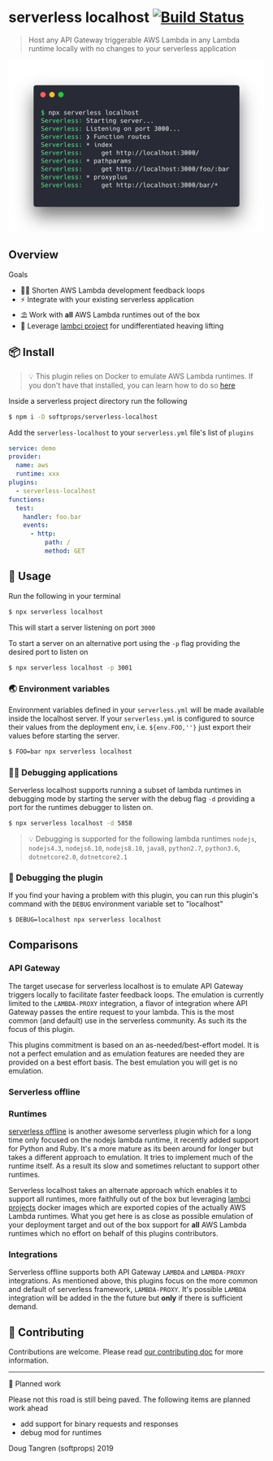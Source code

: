 # serverless localhost [![Build Status](https://travis-ci.org/softprops/serverless-localhost.svg?branch=master)](https://travis-ci.org/softprops/serverless-localhost)

> Host any API Gateway triggerable AWS Lambda in any Lambda runtime locally with no changes to your serverless application

<img width="647" src="assets/screenshot.png"/>

## Overview

Goals

* 👩‍💻 Shorten AWS Lambda development feedback loops
* ⚡ Integrate with your existing serverless application
* ⛱️ Work with **all** AWS Lambda runtimes out of the box
* 🐑 Leverage [lambci project](https://github.com/lambci/) for undifferentiated heaving lifting

## 📦 Install

> 💡 This plugin relies on Docker to emulate AWS Lambda runtimes. If you don't have that
installed, you can learn how to do so [here](https://www.docker.com/products/docker-desktop)

Inside a serverless project directory run the following

```sh
$ npm i -D softprops/serverless-localhost
```

Add the `serverless-localhost` to your `serverless.yml` file's
list of `plugins`

```yaml
service: demo
provider:
  name: aws
  runtime: xxx
plugins:
  - serverless-localhost
functions:
  test:
    handler: foo.bar
    events:
      - http:
          path: /
          method: GET
```

## 🤸 Usage

Run the following in your terminal

```sh
$ npx serverless localhost
```

This will start a server listening on port `3000`

To start a server on an alternative port using the `-p` flag providing the desired
port to listen on

```sh
$ npx serverless localhost -p 3001
```

### 🌏 Environment variables
Environment variables defined in your `serverless.yml` will be made available inside
the localhost server. If your `serverless.yml` is configured to source their
values from the deployment env, i.e. `${env.FOO,''}` just export their values
before starting the server.

```sh
$ FOO=bar npx serverless localhost
```

### 👩‍🔬 Debugging applications

Serverless localhost supports running a subset of lambda runtimes in debugging mode
by starting the server with the debug flag `-d` providing a port for the runtimes debugger to listen on.

```sh
$ npx serverless localhost -d 5858
```

> 💡 Debugging is supported for the following lambda runtimes `nodejs`, `nodejs4.3`, `nodejs6.10`, `nodejs8.10`, `java8`, `python2.7`, `python3.6`, `dotnetcore2.0`, `dotnetcore2.1`

### 🔬 Debugging the plugin

If you find your having a problem with this plugin, you can run this plugin's command
with the `DEBUG` environment variable set to "localhost"

```sh
$ DEBUG=localhost npx serverless localhost
```

## Comparisons

### API Gateway

The target usecase for serverless localhost is to emulate API Gateway triggers locally to facilitate faster feedback loops.
The emulation is currently limited to the `LAMBDA-PROXY` integration, a flavor of integration where API Gateway passes the entire
request to your lambda. This is the most common (and default) use in the serverless community. As such its the focus of this plugin.

This plugins commitment is based on an as-needed/best-effort model. It is not a perfect emulation and as emulation features
are needed they are provided on a best effort basis. The best emulation you will get is no emulation.

### Serverless offline

### Runtimes

[serverless offline](https://github.com/dherault/serverless-offline) is another awesome serverless plugin which for a long time
only focused on the nodejs lambda runtime, it recently added support for Python and Ruby. It's a more mature as its been around for longer
but takes a different approach to emulation. It tries to implement much of the runtime itself. As a result its slow and
sometimes reluctant to support other runtimes.

Serverless localhost takes an alternate approach which enables it to support all runtimes, more faithfully out of the box but leveraging
[lambci projects](https://github.com/lambci/) docker images which are exported copies of the actually AWS Lambda runtimes.  What you get here
is as close as possible emulation of your deployment target and out of the box support for **all** AWS Lambda runtimes which no effort
on behalf of this plugins contributors.

### Integrations

Serverless offline supports both API Gateway `LAMBDA` and `LAMBDA-PROXY` integrations. As mentioned above, this plugins focus on the more common
and default of serverless framework, `LAMBDA-PROXY`. It's possible `LAMBDA` integration will be added in the the future but **only**
if there is sufficient demand.


## 👯 Contributing

Contributions are welcome. Please read [our contributing doc](CONTRIBUTING.md) for more information.

---

🚧 Planned work

Please not this road is still being paved. The following items are planned work ahead

* add support for binary requests and responses
* debug mod for runtimes

Doug Tangren (softprops) 2019